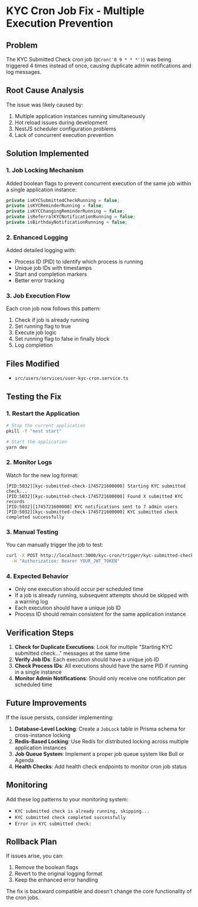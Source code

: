 # KYC Cron Job Fix - Multiple Execution Prevention

## Problem

The KYC Submitted Check cron job (`@Cron('0 9 * * *')`) was being triggered 4 times instead of once, causing duplicate admin notifications and log messages.

## Root Cause Analysis

The issue was likely caused by:

1. Multiple application instances running simultaneously
2. Hot reload issues during development
3. NestJS scheduler configuration problems
4. Lack of concurrent execution prevention

## Solution Implemented

### 1. Job Locking Mechanism

Added boolean flags to prevent concurrent execution of the same job within a single application instance:

```typescript
private isKYCSubmittedCheckRunning = false;
private isKYCReminderRunning = false;
private isKYCChangingReminderRunning = false;
private isReferralKYCNotificationRunning = false;
private isBirthdayNotificationRunning = false;
```

### 2. Enhanced Logging

Added detailed logging with:

- Process ID (PID) to identify which process is running
- Unique job IDs with timestamps
- Start and completion markers
- Better error tracking

### 3. Job Execution Flow

Each cron job now follows this pattern:

1. Check if job is already running
2. Set running flag to true
3. Execute job logic
4. Set running flag to false in finally block
5. Log completion

## Files Modified

- `src/users/services/user-kyc-cron.service.ts`

## Testing the Fix

### 1. Restart the Application

```bash
# Stop the current application
pkill -f "nest start"

# Start the application
yarn dev
```

### 2. Monitor Logs

Watch for the new log format:

```
[PID:5032][kyc-submitted-check-1745721600000] Starting KYC submitted check...
[PID:5032][kyc-submitted-check-1745721600000] Found X submitted KYC records
[PID:5032][1745721600000] KYC notifications sent to 7 admin users
[PID:5032][kyc-submitted-check-1745721600000] KYC submitted check completed successfully
```

### 3. Manual Testing

You can manually trigger the job to test:

```bash
curl -X POST http://localhost:3000/kyc-cron/trigger/kyc-submitted-check \
  -H "Authorization: Bearer YOUR_JWT_TOKEN"
```

### 4. Expected Behavior

- Only one execution should occur per scheduled time
- If a job is already running, subsequent attempts should be skipped with a warning log
- Each execution should have a unique job ID
- Process ID should remain consistent for the same application instance

## Verification Steps

1. **Check for Duplicate Executions**: Look for multiple "Starting KYC submitted check..." messages at the same time
2. **Verify Job IDs**: Each execution should have a unique job ID
3. **Check Process IDs**: All executions should have the same PID if running in a single instance
4. **Monitor Admin Notifications**: Should only receive one notification per scheduled time

## Future Improvements

If the issue persists, consider implementing:

1. **Database-Level Locking**: Create a `JobLock` table in Prisma schema for cross-instance locking
2. **Redis-Based Locking**: Use Redis for distributed locking across multiple application instances
3. **Job Queue System**: Implement a proper job queue system like Bull or Agenda
4. **Health Checks**: Add health check endpoints to monitor cron job status

## Monitoring

Add these log patterns to your monitoring system:

- `KYC submitted check is already running, skipping...`
- `KYC submitted check completed successfully`
- `Error in KYC submitted check:`

## Rollback Plan

If issues arise, you can:

1. Remove the boolean flags
2. Revert to the original logging format
3. Keep the enhanced error handling

The fix is backward compatible and doesn't change the core functionality of the cron jobs.
